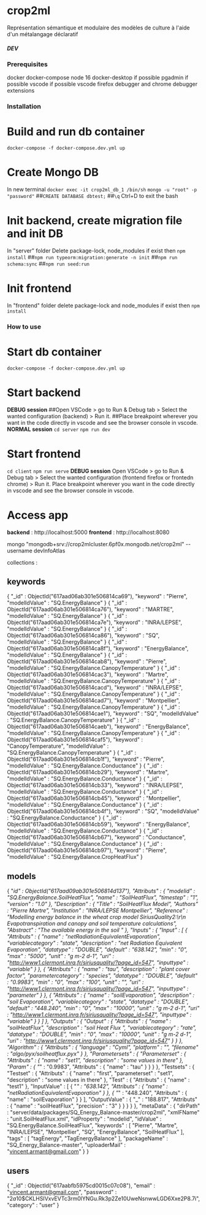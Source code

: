 # crop2ml
Représentation sémantique et modulaire des modèles de culture à l'aide d'un métalangage déclaratif

##### DEV #####
### Prerequisites ###
docker
docker-compose
node 16
docker-desktop if possible
pgadmin if possible
vscode if possible
vscode firefox debugger and chrome debugger extensions

### Installation
# Build and run db container
`docker-compose -f docker-compose.dev.yml up`
# Create Mongo DB
In new terminal
`docker exec -it crop2ml_db_1 /bin/sh`
`mongo -u "root" -p "password"`
##`CREATE DATABASE dbtest;`
##`\q`
Ctrl+D to exit the bash
# Init backend, create migration file and init DB
In "server" folder
Delete package-lock, node_modules if exist then
`npm install`
##`npm run typeorm:migration:generate -n init`
##`npm run schema:sync`
##`npm run seed:run`
# Init frontend
In "frontend" folder
delete package-lock and node_modules if exist then
`npm install`

### How to use
# Start db container
`docker-compose -f docker-compose.dev.yml up`
# Start backend
__DEBUG session__
##Open VSCode > go to Run & Debug tab > Select the wanted configuration (backend) > Run it.
##Place breakpoint wherever you want in the code directly in vscode and see the browser console in vscode.
__NORMAL session__
`cd server`
`npm run dev`
# Start frontend
`cd client`
`npm run serve`
__DEBUG session__
Open VSCode > go to Run & Debug tab > Select the wanted configuration (frontend firefox or frontedn chrome) > Run it.
Place breakpoint wherever you want in the code directly in vscode and see the browser console in vscode.
# Access app
__backend__ : http://localhost:5000
__frontend__ : http://localhost:8080


mongo "mongodb+srv://crop2mlcluster.6pf0x.mongodb.net/crop2ml" --username devInfoAtlas

collections :

## keywords
{ "_id" : ObjectId("617aad06ab301e506814ca69"), "keyword" : "Pierre", "modelIdValue" : "SQ.EnergyBalance" }
{ "_id" : ObjectId("617aad06ab301e506814ca76"), "keyword" : "MARTRE", "modelIdValue" : "SQ.EnergyBalance" }
{ "_id" : ObjectId("617aad06ab301e506814ca7e"), "keyword" : "INRA/LEPSE", "modelIdValue" : "SQ.EnergyBalance" }
{ "_id" : ObjectId("617aad06ab301e506814ca86"), "keyword" : "SQ", "modelIdValue" : "SQ.EnergyBalance" }
{ "_id" : ObjectId("617aad06ab301e506814ca8f"), "keyword" : "EnergyBalance", "modelIdValue" : "SQ.EnergyBalance" }
{ "_id" : ObjectId("617aad06ab301e506814cab8"), "keyword" : "Pierre", "modelIdValue" : "SQ.EnergyBalance.CanopyTemperature" }
{ "_id" : ObjectId("617aad06ab301e506814cac3"), "keyword" : "Martre", "modelIdValue" : "SQ.EnergyBalance.CanopyTemperature" }
{ "_id" : ObjectId("617aad06ab301e506814cacd"), "keyword" : "INRA/LEPSE", "modelIdValue" : "SQ.EnergyBalance.CanopyTemperature" }
{ "_id" : ObjectId("617aad06ab301e506814cad7"), "keyword" : "Montpellier", "modelIdValue" : "SQ.EnergyBalance.CanopyTemperature" }
{ "_id" : ObjectId("617aad06ab301e506814cae1"), "keyword" : "SQ", "modelIdValue" : "SQ.EnergyBalance.CanopyTemperature" }
{ "_id" : ObjectId("617aad06ab301e506814caeb"), "keyword" : "EnergyBalance", "modelIdValue" : "SQ.EnergyBalance.CanopyTemperature" }
{ "_id" : ObjectId("617aad06ab301e506814caf5"), "keyword" : "CanopyTemperature", "modelIdValue" : "SQ.EnergyBalance.CanopyTemperature" }
{ "_id" : ObjectId("617aad06ab301e506814cb1f"), "keyword" : "Pierre", "modelIdValue" : "SQ.EnergyBalance.Conductance" }
{ "_id" : ObjectId("617aad06ab301e506814cb29"), "keyword" : "Martre", "modelIdValue" : "SQ.EnergyBalance.Conductance" }
{ "_id" : ObjectId("617aad06ab301e506814cb33"), "keyword" : "INRA/LEPSE", "modelIdValue" : "SQ.EnergyBalance.Conductance" }
{ "_id" : ObjectId("617aad06ab301e506814cb45"), "keyword" : "Montpellier", "modelIdValue" : "SQ.EnergyBalance.Conductance" }
{ "_id" : ObjectId("617aad06ab301e506814cb4f"), "keyword" : "SQ", "modelIdValue" : "SQ.EnergyBalance.Conductance" }
{ "_id" : ObjectId("617aad06ab301e506814cb59"), "keyword" : "EnergyBalance", "modelIdValue" : "SQ.EnergyBalance.Conductance" }
{ "_id" : ObjectId("617aad06ab301e506814cb67"), "keyword" : "Conductance", "modelIdValue" : "SQ.EnergyBalance.Conductance" }
{ "_id" : ObjectId("617aad06ab301e506814cb97"), "keyword" : "Pierre", "modelIdValue" : "SQ.EnergyBalance.CropHeatFlux" }


## models
{ "_id" : ObjectId("617aad09ab301e506814d137"), "Attributs" : { "modelid" : "SQ.EnergyBalance.SoilHeatFlux", "name" : "SoilHeatFlux", "timestep" : "1", "version" : "1.0" }, "Description" : { "Title" : "SoilHeatFlux Model", "Authors" : "Pierre Martre", "Institution" : "INRA/LEPSE Montpellier", "Reference" : "Modelling energy balance in the wheat crop model SiriusQuality2:\r\n            Evapotranspiration and canopy and soil temperature calculations", "Abstract" : "The available energy in the soil " }, "Inputs" : { "Input" : [ { "Attributs" : { "name" : "netRadiationEquivalentEvaporation", "variablecategory" : "state", "description" : "net Radiation Equivalent Evaporation", "datatype" : "DOUBLE", "default" : "638.142", "min" : "0", "max" : "5000", "unit" : "g m-2 d-1", "uri" : "http://www1.clermont.inra.fr/siriusquality/?page_id=547", "inputtype" : "variable" } }, { "Attributs" : { "name" : "tau", "description" : "plant cover factor", "parametercategory" : "species", "datatype" : "DOUBLE", "default" : "0.9983", "min" : "0", "max" : "100", "unit" : "", "uri" : "http://www1.clermont.inra.fr/siriusquality/?page_id=547", "inputtype" : "parameter" } }, { "Attributs" : { "name" : "soilEvaporation", "description" : "soil Evaporation", "variablecategory" : "state", "datatype" : "DOUBLE", "default" : "448.240", "min" : "0", "max" : "10000", "unit" : "g m-2 d-1", "uri" : "http://www1.clermont.inra.fr/siriusquality/?page_id=547", "inputtype" : "variable" } } ] }, "Outputs" : { "Output" : { "Attributs" : { "name" : "soilHeatFlux", "description" : "soil Heat Flux ", "variablecategory" : "rate", "datatype" : "DOUBLE", "min" : "0", "max" : "10000", "unit" : "g m-2 d-1", "uri" : "http://www1.clermont.inra.fr/siriusquality/?page_id=547" } } }, "Algorithm" : { "Attributs" : { "language" : "Cyml", "platform" : "", "filename" : "algo/pyx/soilheatflux.pyx" } }, "Parametersets" : { "Parameterset" : { "Attributs" : { "name" : "set1", "description" : "some values in there" }, "Param" : { "_" : "0.9983", "Attributs" : { "name" : "tau" } } } }, "Testsets" : { "Testset" : { "Attributs" : { "name" : "first", "parameterset" : "set1", "description" : "some values in there" }, "Test" : { "Attributs" : { "name" : "test1" }, "InputValue" : [ { "_" : "638.142", "Attributs" : { "name" : "netRadiationEquivalentEvaporation" } }, { "_" : "448.240", "Attributs" : { "name" : "soilEvaporation" } } ], "OutputValue" : { "_" : "188.817", "Attributs" : { "name" : "soilHeatFlux", "precision" : "3" } } } } }, "metaData" : { "dirPath" : "server/data/packages/SQ_Energy_Balance-master/crop2ml", "xmlFName" : "unit.SoilHeatFlux.xml", "idProperty" : "modelid", "idValue" : "SQ.EnergyBalance.SoilHeatFlux", "keywords" : [ "Pierre", "Martre", "INRA/LEPSE", "Montpellier", "SQ", "EnergyBalance", "SoilHeatFlux" ], "tags" : [ "tagEnergy", "TagEnergyBalance" ], "packageName" : "SQ_Energy_Balance-master", "uploaderMail" : "vincent.armant@gmail.com" } }


## users
{ "_id" : ObjectId("617aabfb5975cd0015c07c08"), "email" : "vincent.armant@gmail.com", "password" : "$2a$10$CKLHSIVxvEVTc3rm0lYNGu.Rk3p2Ze10UweNsnwwLGD6Xxe2P8.7i", "category" : "user" }